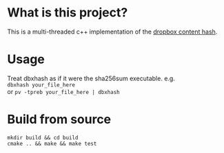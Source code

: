 # What is this project?
This is a multi-threaded c++ implementation of the [dropbox content hash](https://www.dropbox.com/developers/reference/content-hash).

# Usage
Treat dbxhash as if it were the sha256sum executable. e.g.  
`dbxhash your_file_here`  
or
`pv -tpreb your_file_here | dbxhash`

# Build from source
`mkdir build && cd build`  
`cmake .. && make && make test`  
